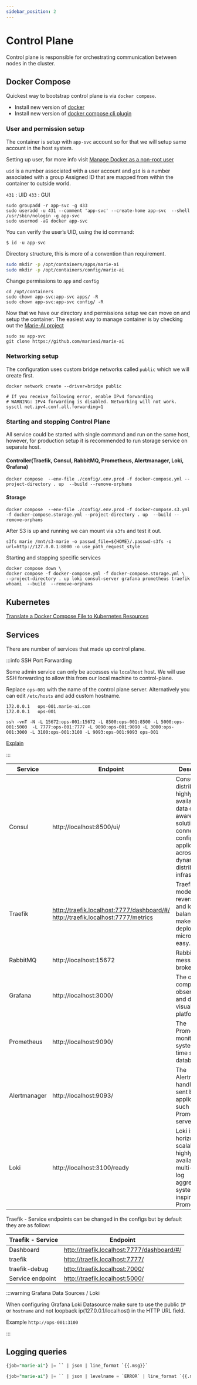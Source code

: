```yaml
---
sidebar_position: 2
---
```


# Control Plane
Control plane is responsible for orchestrating communication between nodes in the cluster.

## Docker Compose
Quickest way to bootstrap control plane is via `docker compose`.


* Install new version of [docker](https://docs.docker.com/engine/install/ubuntu/#set-up-the-repository)
* Install new version of [docker compose cli plugin](https://docs.docker.com/compose/install/)


### User and permission setup
The container is setup with `app-svc` account so for that we will setup same account in the host system.

Setting up user, for more info visit [Manage Docker as a non-root user](https://docs.docker.com/engine/install/linux-postinstall/#manage-docker-as-a-non-root-user)

`uid` is a number associated with a user account and `gid` is a number associated with a group
Assigned ID that are mapped from within the container to outside world.

`431` : UID
`433` : GUI

```shell
sudo groupadd -r app-svc -g 433
sudo useradd -u 431 --comment 'app-svc' --create-home app-svc  --shell /usr/sbin/nologin -g app-svc
sudo usermod -aG docker app-svc
```

You can verify the user’s UID, using the id command:
```shell
$ id -u app-svc
```

Directory structure, this is more of a convention than requirement.

```sh
sudo mkdir -p /opt/containers/apps/marie-ai
sudo mkdir -p /opt/containers/config/marie-ai
```

Change permissions to `app` and `config`

```shell
cd /opt/containers
sudo chown app-svc:app-svc apps/ -R
sudo chown app-svc:app-svc config/ -R
```

Now that we have our directory and permissions setup we can move on and setup the container.
The easiest way to manage container is by checking out the [Marie-AI project](https://github.com/gregbugaj/marie-ai.git)

```shell
sudo su app-svc
git clone https://github.com/marieai/marie-ai
```

### Networking setup
The configuration uses custom bridge networks called `public` which we will create first.

```shell
docker network create --driver=bridge public

# If you receive following error, enable IPv4 forwarding
# WARNING: IPv4 forwarding is disabled. Networking will not work.
sysctl net.ipv4.conf.all.forwarding=1
```

### Starting and stopping Control Plane
All service could be started with single command and run on the same host, however, for production setup it is recommended to run storage service on separate host.

#### Controller(Traefik, Consul, RabbitMQ, Prometheus, Alertmanager, Loki, Grafana) 

```shell
docker compose  --env-file ./config/.env.prod -f docker-compose.yml --project-directory . up  --build --remove-orphans
```

#### Storage
```shell
docker compose  --env-file ./config/.env.prod -f docker-compose.s3.yml -f docker-compose.storage.yml --project-directory . up  --build --remove-orphans
```
After S3 is up and running we can mount via `s3fs` and test it out.

```shell
s3fs marie /mnt/s3-marie -o passwd_file=${HOME}/.passwd-s3fs -o url=http://127.0.0.1:8000 -o use_path_request_style
```

Starting and stopping specific services
```shell
docker compose down \ 
docker compose -f docker-compose.yml -f docker-compose.storage.yml \
--project-directory . up loki consul-server grafana prometheus traefik whoami  --build  --remove-orphans
```

## Kubernetes 
[Translate a Docker Compose File to Kubernetes Resources](https://kubernetes.io/docs/tasks/configure-pod-container/translate-compose-kubernetes/)


## Services
There are number of services that made up control plane. 

:::info SSH Port Forwarding

Some admin service can only be accesses via `localhost` host. We will use SSH forwarding to allow this from our local machine to control-plane.

Replace `ops-001` with the name of the control plane server. 
Alternatively you can edit `/etc/hosts` and add custom hostname.

```shell
172.0.0.1   ops-001.marie-ai.com
172.0.0.1   ops-001
```

```shell
ssh -vnT -N -L 15672:ops-001:15672 -L 8500:ops-001:8500 -L 5000:ops-001:5000  -L 7777:ops-001:7777 -L 9090:ops-001:9090 -L 3000:ops-001:3000 -L 3100:ops-001:3100 -L 9093:ops-001:9093 ops-001
```

[Explain](https://explainshell.com/explain?cmd=ssh+-N+-L+8500%3Aops-001%3A8500+-L+7777%3Aops-001%3A7777+-L+9090%3Aops-001%3A9090+-L+3000%3Aops-001%3A3000+ops-001)

:::


| Service      | Endpoint                                                                         | Description                                                                                                                                                 |
|--------------|----------------------------------------------------------------------------------|-------------------------------------------------------------------------------------------------------------------------------------------------------------|
| Consul       | http://localhost:8500/ui/                                                        | Consul is a distributed, highly available, and data center aware solution to connect and configure applications across dynamic, distributed infrastructure. |
| Traefik      | http://traefik.localhost:7777/dashboard/#/ http://traefik.localhost:7777/metrics | Traefik is a modern HTTP reverse proxy and load balancer that makes deploying microservices easy.                                                           |
| RabbitMQ     | http://localhost:15672                                                           | RabbitMQ message broker                                                                                                                                     |
| Grafana      | http://localhost:3000/                                                           | The open and composable observability and data visualization platform.                                                                                      |
| Prometheus   | http://localhost:9090/                                                           | The Prometheus monitoring system and time series database.                                                                                                  |
| Alertmanager | http://localhost:9093/                                                           | The Alertmanager handles alerts sent by client applications such as the Prometheus server.                                                                  |
| Loki         | http://localhost:3100/ready                                                      | Loki is a horizontally scalable, highly available, multi-tenant log aggregation system inspired by Prometheus                                               |


Traefik - Service endpoints can be changed in the configs but by default they are as follow: 

| Traefik - Service | Endpoint                                   |
|-------------------|--------------------------------------------|
| Dashboard         | http://traefik.localhost:7777/dashboard/#/ |
| traefik           | http://traefik.localhost:7777/             |
| traefik-debug     | http://traefik.localhost:7000/             |
| Service endpoint  | http://traefik.localhost:5000/             |



:::warning Grafana Data Sources / Loki

When configuring Grafana Loki Datasource make sure to use the public `IP` or `hostname` and not loopback ip(127.0.0.1/localhost)
in the HTTP URL field.

Example 
`http://ops-001:3100`

:::


## Logging queries

```sql
{job="marie-ai"} |= `` | json | line_format `{{.msg}}`
```

```sql
{job="marie-ai"} |= `` | json | levelname = `ERROR` | line_format `{{.msg}}`
```
